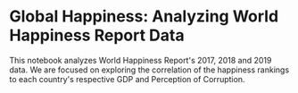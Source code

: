 # Global Happiness: Analyzing World Happiness Report Data

This notebook analyzes World Happiness Report's 2017, 2018 and 2019 data. We are focused on exploring the correlation of the happiness rankings to each country's respective GDP and Perception of Corruption.
